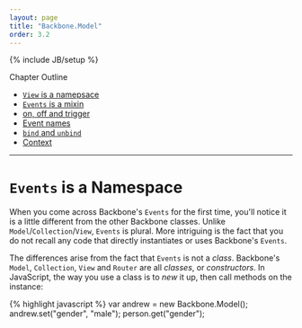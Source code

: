 ```yaml
---
layout: page
title: "Backbone.Model"
order: 3.2
---
```

{% include JB/setup %}

Chapter Outline

-  [`View` is a namepsace](#namespace)
-  [`Events` is a mixin](#mixin)
-  [on, off and trigger](#methods)
-  [Event names](#names)
-  [`bind` and `unbind`](#bind)
-  [Context](#context)

---
# <a id="namspace">`Events` is a Namespace</a>
When you come across Backbone's `Events` for the first time, you'll notice it is a little different from the other Backbone classes. Unlike `Model`/`Collection`/`View`, `Events` is plural. More intriguing is the fact that you do not recall any code that directly instantiates or uses Backbone's `Events`.

The differences arise from the fact that `Events` is not a *class*. Backbone's `Model`, `Collection`, `View` and `Router` are all *classes*, or *constructors*. In JavaScript, the way you use a class is to *new* it up, then call methods on the instance:

{% highlight javascript %}
var andrew = new Backbone.Model();
andrew.set("gender", "male");
person.get("gender");
